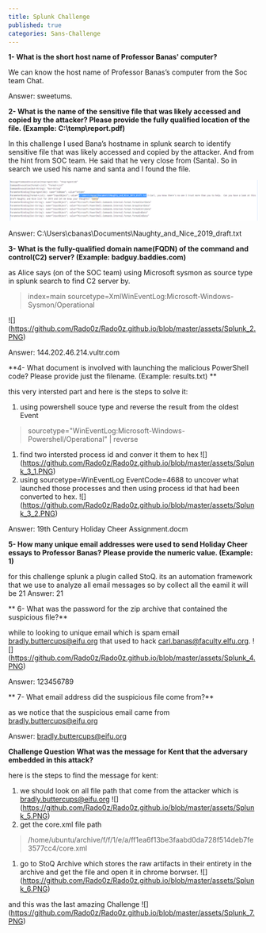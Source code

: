 ```yaml
---
title: Splunk Challenge
published: true
categories: Sans-Challenge
---
```


**1- What is the short host name of Professor Banas' computer?**

We can know the host name of Professor Banas’s computer from the Soc team Chat. 

Answer: sweetums.

**2- What is the name of the sensitive file that was likely accessed and copied by the attacker? Please provide the fully qualified location of the file. (Example: C:\temp\report.pdf)**

In this challenge I used Bana’s hostname in splunk search to identify sensitive file that was likely accessed and copied by the attacker. And from the hint from SOC team. He said that he very close from (Santa). So in search we used his name and santa and I found the file.

![](https://github.com/Rado0z/Rado0z.github.io/blob/master/assets/Splunk_1.PNG)

Answer: C:\Users\cbanas\Documents\Naughty_and_Nice_2019_draft.txt

**3- What is the fully-qualified domain name(FQDN) of the command and control(C2) server? (Example: badguy.baddies.com)**

as Alice says (on of the SOC team) using Microsoft sysmon as source type in splunk search to find C2 server by.

> index=main sourcetype=XmlWinEventLog:Microsoft-Windows-Sysmon/Operational

![] (https://github.com/Rado0z/Rado0z.github.io/blob/master/assets/Splunk_2.PNG)

Answer: 144.202.46.214.vultr.com

**4- What document is involved with launching the malicious PowerShell code? Please provide just the filename. (Example: results.txt) **

this very intersted part and here is the steps to solve it:
1. using powershell souce type and reverse the result from the oldest Event
> sourcetype="WinEventLog:Microsoft-Windows-Powershell/Operational" | reverse
1. find two intersted process id and conver it them to hex
![] (https://github.com/Rado0z/Rado0z.github.io/blob/master/assets/Splunk_3_1.PNG)
1. using sourcetype=WinEventLog EventCode=4688 to uncover what launched those processes and then using process id that had been converted to hex.
![] (https://github.com/Rado0z/Rado0z.github.io/blob/master/assets/Splunk_3_2.PNG)

Answer: 19th Century Holiday Cheer Assignment.docm

**5- How many unique email addresses were used to send Holiday Cheer essays to Professor Banas? Please provide the numeric value. (Example: 1)**

for this challenge splunk a plugin called StoQ. its an automation framework that we use to analyze all email messages
so by collect all the eamil it will be 21
Answer: 21

** 6- What was the password for the zip archive that contained the suspicious file?**

while to looking to unique email which is spam email bradly.buttercups@eifu.org that used to hack carl.banas@faculty.elfu.org.
![] (https://github.com/Rado0z/Rado0z.github.io/blob/master/assets/Splunk_4.PNG)

Answer: 123456789

** 7- What email address did the suspicious file come from?**

as we notice that the suspicious email came from bradly.buttercups@eifu.org

Answer: bradly.buttercups@eifu.org

**Challenge Question**
**What was the message for Kent that the adversary embedded in this attack?**

here is the steps to find the message for kent:
1. we should look on all file path that come from the attacker which is bradly.buttercups@eifu.org
![] (https://github.com/Rado0z/Rado0z.github.io/blob/master/assets/Splunk_5.PNG)
1. get the core.xml file path
> /home/ubuntu/archive/f/f/1/e/a/ff1ea6f13be3faabd0da728f514deb7fe3577cc4/core.xml
1. go to StoQ Archive which stores the raw artifacts in their entirety in the archive and get the file and open it in chrome borwser.
![] (https://github.com/Rado0z/Rado0z.github.io/blob/master/assets/Splunk_6.PNG)

and this was the last amazing Challenge
![] (https://github.com/Rado0z/Rado0z.github.io/blob/master/assets/Splunk_7.PNG)

